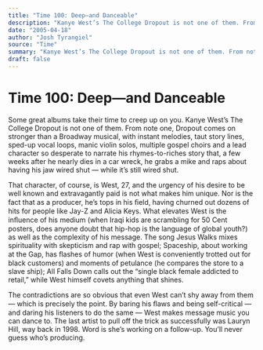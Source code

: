 ```yaml
---
title: "Time 100: Deep—and Danceable"
description: "Kanye West’s The College Dropout is not one of them. From note one, Dropout comes on stronger than a Broadway musical, with instant melodies, taut story lines, sped-up vocal loops, multiple gospel cho..."
date: "2005-04-18"
author: "Josh Tyrangiel"
source: "Time"
summary: "Kanye West’s The College Dropout is not one of them. From note one, Dropout comes on stronger than a Broadway musical, with instant melodies, taut story lines, sped-up vocal loops, multiple gospel choirs and a lead character so desperate to narrate his rhymes-to-riches story. What elevates West is the influence of his medium as well as the complexity of his message."
draft: false
---
```


# Time 100: Deep—and Danceable

Some great albums take their time to creep up on you. Kanye West’s The College Dropout is not one of them. From note one, Dropout comes on stronger than a Broadway musical, with instant melodies, taut story lines, sped-up vocal loops, manic violin solos, multiple gospel choirs and a lead character so desperate to narrate his rhymes-to-riches story that, a few weeks after he nearly dies in a car wreck, he grabs a mike and raps about having his jaw wired shut — while it’s still wired shut.

That character, of course, is West, 27, and the urgency of his desire to be well known and extravagantly paid is not what makes him unique. Nor is the fact that as a producer, he’s tops in his ﬁeld, having churned out dozens of hits for people like Jay-Z and Alicia Keys. What elevates West is the inﬂuence of his medium (when Iraqi kids are scrambling for 50 Cent posters, does anyone doubt that hip-hop is the language of global youth?) as well as the complexity of his message. The song Jesus Walks mixes spirituality with skepticism and rap with gospel; Spaceship, about working at the Gap, has ﬂashes of humor (when West is conveniently trotted out for black customers) and moments of petulance (he compares the store to a slave ship); All Falls Down calls out the “single black female addicted to retail,” while West himself covets anything that shines.

The contradictions are so obvious that even West can’t shy away from them — which is precisely the point. By baring his ﬂaws and being self-critical — and daring his listeners to do the same — West makes message music you can dance to. The last artist to pull off the trick as successfully was Lauryn Hill, way back in 1998. Word is she’s working on a follow-up. You’ll never guess who’s producing.
